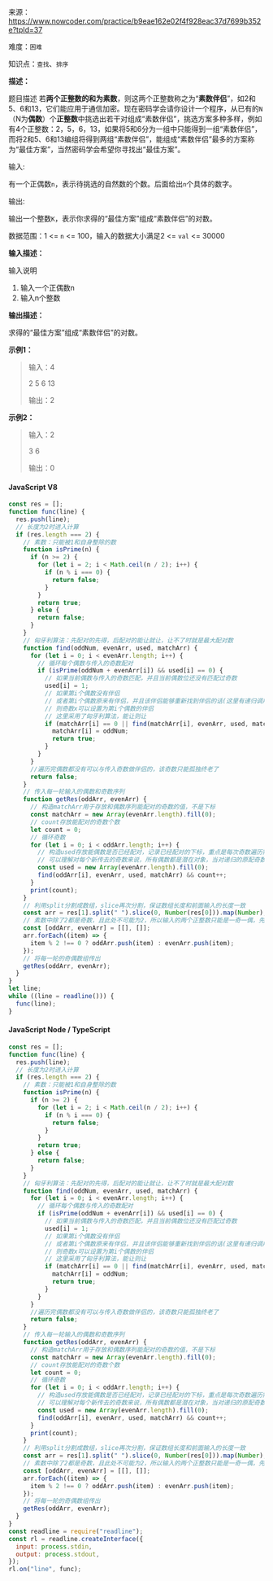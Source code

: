 来源：<https://www.nowcoder.com/practice/b9eae162e02f4f928eac37d7699b352e?tpId=37>

难度：`困难`

知识点：`查找`、`排序`

**描述：**

题目描述
若**两个正整数的和为素数**，则这两个正整数称之为“**素数伴侣**”，如2和5、6和13，它们能应用于通信加密。现在密码学会请你设计一个程序，从已有的`N`（N为**偶数**）个**正整数**中挑选出若干对组成“素数伴侣”，挑选方案多种多样，例如有4个正整数：2，5，6，13，如果将5和6分为一组中只能得到一组“素数伴侣”，而将2和5、6和13编组将得到两组“素数伴侣”，能组成“素数伴侣”最多的方案称为“最佳方案”，当然密码学会希望你寻找出“最佳方案”。

输入:

有一个正偶数`n`，表示待挑选的自然数的个数。后面给出`n`个具体的数字。

输出:

输出一个整数`K`，表示你求得的“最佳方案”组成“素数伴侣”的对数。

数据范围：1 <= `n` <= 100，输入的数据大小满足2 <= `val` <= 30000

**输入描述：**

输入说明

1. 输入一个正偶数n
2. 输入n个整数

**输出描述：**

求得的“最佳方案”组成“素数伴侣”的对数。

**示例1：**

> 输入：4
>
> 2 5 6 13
>
> 输出：2

**示例2：**

> 输入：2
>
> 3 6
>
> 输出：0

<!-- tabs:start -->

#### **JavaScript V8**

```javascript
const res = [];
function func(line) {
  res.push(line);
  // 长度为2时进入计算
  if (res.length === 2) {
    // 素数：只能被1和自身整除的数
    function isPrime(n) {
      if (n >= 2) {
        for (let i = 2; i < Math.ceil(n / 2); i++) {
          if (n % i === 0) {
            return false;
          }
        }
        return true;
      } else {
        return false;
      }
    }
    // 匈牙利算法：先配对的先得，后配对的能让就让，让不了时就是最大配对数
    function find(oddNum, evenArr, used, matchArr) {
      for (let i = 0; i < evenArr.length; i++) {
        // 循环每个偶数与传入的奇数配对
        if (isPrime(oddNum + evenArr[i]) && used[i] == 0) {
          // 如果当前偶数与传入的奇数匹配，并且当前偶数位还没有匹配过奇数
          used[i] = 1;
          // 如果第i个偶数没有伴侣
          // 或者第i个偶数原来有伴侣，并且该伴侣能够重新找到伴侣的话(这里有递归调用)
          // 则奇数x可以设置为第i个偶数的伴侣
          // 这里采用了匈牙利算法，能让则让
          if (matchArr[i] == 0 || find(matchArr[i], evenArr, used, matchArr)) {
            matchArr[i] = oddNum;
            return true;
          }
        }
      }
      //遍历完偶数都没有可以与传入奇数做伴侣的，该奇数只能孤独终老了
      return false;
    }
    // 传入每一轮输入的偶数和奇数序列
    function getRes(oddArr, evenArr) {
      // 构造matchArr用于存放和偶数序列能配对的奇数的值，不是下标
      const matchArr = new Array(evenArr.length).fill(0);
      // count存放能配对的奇数个数
      let count = 0;
      // 循环奇数
      for (let i = 0; i < oddArr.length; i++) {
        // 构造used存放能偶数是否已经配对，记录已经配对的下标，重点是每次奇数遍历需重置，递归时不重置
        // 可以理解对每个新传去的奇数来说，所有偶数都是潜在对象，当对递归的原配奇数来讲，不能再去配对已经配对的偶数
        const used = new Array(evenArr.length).fill(0);
        find(oddArr[i], evenArr, used, matchArr) && count++;
      }
      print(count);
    }
    // 利用split分割成数组，slice再次分割，保证数组长度和前面输入的长度一致
    const arr = res[1].split(" ").slice(0, Number(res[0])).map(Number);
    // 素数中除了2都是奇数，且此处不可能为2，所以输入的两个正整数只能是一奇一偶，先分离奇偶
    const [oddArr, evenArr] = [[], []];
    arr.forEach((item) => {
      item % 2 !== 0 ? oddArr.push(item) : evenArr.push(item);
    });
    // 将每一轮的奇偶数组传出
    getRes(oddArr, evenArr);
  }
}
let line;
while ((line = readline())) {
  func(line);
}
```

#### **JavaScript Node / TypeScript**

```javascript
const res = [];
function func(line) {
  res.push(line);
  // 长度为2时进入计算
  if (res.length === 2) {
    // 素数：只能被1和自身整除的数
    function isPrime(n) {
      if (n >= 2) {
        for (let i = 2; i < Math.ceil(n / 2); i++) {
          if (n % i === 0) {
            return false;
          }
        }
        return true;
      } else {
        return false;
      }
    }
    // 匈牙利算法：先配对的先得，后配对的能让就让，让不了时就是最大配对数
    function find(oddNum, evenArr, used, matchArr) {
      for (let i = 0; i < evenArr.length; i++) {
        // 循环每个偶数与传入的奇数配对
        if (isPrime(oddNum + evenArr[i]) && used[i] == 0) {
          // 如果当前偶数与传入的奇数匹配，并且当前偶数位还没有匹配过奇数
          used[i] = 1;
          // 如果第i个偶数没有伴侣
          // 或者第i个偶数原来有伴侣，并且该伴侣能够重新找到伴侣的话(这里有递归调用)
          // 则奇数x可以设置为第i个偶数的伴侣
          // 这里采用了匈牙利算法，能让则让
          if (matchArr[i] == 0 || find(matchArr[i], evenArr, used, matchArr)) {
            matchArr[i] = oddNum;
            return true;
          }
        }
      }
      //遍历完偶数都没有可以与传入奇数做伴侣的，该奇数只能孤独终老了
      return false;
    }
    // 传入每一轮输入的偶数和奇数序列
    function getRes(oddArr, evenArr) {
      // 构造matchArr用于存放和偶数序列能配对的奇数的值，不是下标
      const matchArr = new Array(evenArr.length).fill(0);
      // count存放能配对的奇数个数
      let count = 0;
      // 循环奇数
      for (let i = 0; i < oddArr.length; i++) {
        // 构造used存放能偶数是否已经配对，记录已经配对的下标，重点是每次奇数遍历需重置，递归时不重置
        // 可以理解对每个新传去的奇数来说，所有偶数都是潜在对象，当对递归的原配奇数来讲，不能再去配对已经配对的偶数
        const used = new Array(evenArr.length).fill(0);
        find(oddArr[i], evenArr, used, matchArr) && count++;
      }
      print(count);
    }
    // 利用split分割成数组，slice再次分割，保证数组长度和前面输入的长度一致
    const arr = res[1].split(" ").slice(0, Number(res[0])).map(Number);
    // 素数中除了2都是奇数，且此处不可能为2，所以输入的两个正整数只能是一奇一偶，先分离奇偶
    const [oddArr, evenArr] = [[], []];
    arr.forEach((item) => {
      item % 2 !== 0 ? oddArr.push(item) : evenArr.push(item);
    });
    // 将每一轮的奇偶数组传出
    getRes(oddArr, evenArr);
  }
}
const readline = require("readline");
const rl = readline.createInterface({
  input: process.stdin,
  output: process.stdout,
});
rl.on("line", func);
```

<!-- tabs:end -->
